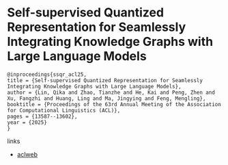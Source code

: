 # Self-supervised Quantized Representation for Seamlessly Integrating Knowledge Graphs with Large Language Models

```
@inproceedings{ssqr_acl25,
title = {Self-supervised Quantized Representation for Seamlessly Integrating Knowledge Graphs with Large Language Models},
author = {Lin, Qika and Zhao, Tianzhe and He, Kai and Peng, Zhen and Xu, Fangzhi and Huang, Ling and Ma, Jingying and Feng, Mengling},
booktitle = {Proceedings of the 63rd Annual Meeting of the Association for Computational Linguistics (ACL)},
pages = {13587--13602},
year = {2025}
}
```

links
- [aclweb](https://aclanthology.org/2025.acl-long.667/)
